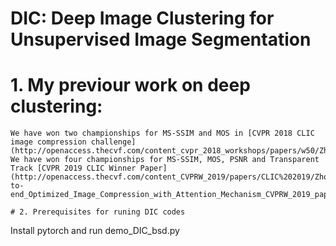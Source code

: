 # DIC: Deep Image Clustering for Unsupervised Image Segmentation
# 1. My previour work on deep clustering:
```
We have won two championships for MS-SSIM and MOS in [CVPR 2018 CLIC image compression challenge](http://openaccess.thecvf.com/content_cvpr_2018_workshops/papers/w50/Zhou_Variational_Autoencoder_for_CVPR_2018_paper.pdf)  
We have won four championships for MS-SSIM, MOS, PSNR and Transparent Track [CVPR 2019 CLIC Winner Paper](http://openaccess.thecvf.com/content_CVPRW_2019/papers/CLIC%202019/Zhou_End-to-end_Optimized_Image_Compression_with_Attention_Mechanism_CVPRW_2019_paper.pdf)

# 2. Prerequisites for runing DIC codes
```
Install pytorch and run demo_DIC_bsd.py
